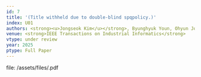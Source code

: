 ```yaml
---
id: 7
title: '(Title withheld due to double-blind spqpolicy.)'
index: U01
authors: <strong><u>Jongseok Kim</u></strong>, Byunghyuk Youn, Ohyun Jo*
venue: <strong>IEEE Transactions on Industrial Informatics</strong>
vtype: under review
year: 2025
ptype: Full Paper
---
```


file: /assets/files/.pdf
